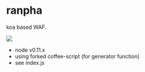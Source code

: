 ranpha
======

koa based WAF.

![](https://raw.github.com/geta6/ranpha/master/public/ranpha.jpg)

* node v0.11.x
* using forked coffee-script (for generator function)
* see index.js

